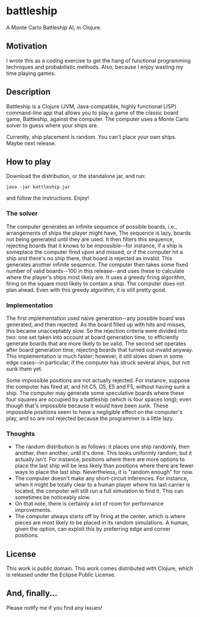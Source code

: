 # battleship

A Monte Carlo Battleship AI, in Clojure.

## Motivation

I wrote this as a coding exercise to get the hang of functional programming techniques and probabilistic methods. Also, because I enjoy wasting my time playing games.

## Description

Battleship is a Clojure (JVM, Java-compatible, highly functional LISP) command-line app that allows you to play a game of the classic board game, Battleship, against the computer. The computer uses a Monte Carlo solver to guess where your ships are.

Currently, ship placement is random. You can't place your own ships. Maybe next release.

## How to play

Download the distribution, or the standalone jar, and run:
```
java -jar battleship.jar
```

and follow the instructions. Enjoy!

### The solver

The computer generates an infinite sequence of possible boards, i.e., arrangements of ships the player might have, The sequence is lazy, boards not being generated until they are used.
It then filters this sequence, rejecting boards that it knows to be impossible--for instance, if a ship is someplace the computer fired upon and missed, or if the computer hit a ship and there's no ship there, that board is rejected as invalid. This generates another infinite sequence.
The computer then takes some fixed number of valid boards--100 in this release--and uses these to calculate where the player's ships most likely are.
It uses a greedy firing algorithm, firing on the square most likely to contain a ship. The computer does not plan ahead. Even with this greedy algorithm, it is still pretty good.

### Implementation

The first implementation used naive generation--any possible board was generated, and then rejected. As the board filled up with hits and misses, this became unacceptably slow. So the rejection criteria were divided into two: one set taken into account at board generation time, to efficiently generate boards that are more likely to be valid. The second set operates after board generation time, rejecting boards that turned out invalid anyway. This implementation is much faster; however, it still slows down in some edge cases--in particular, if the computer has struck several ships, but not sunk them yet.

Some impossible positions are not actually rejected. For instance, suppose the computer has fired at, and hit C5, D5, E5 and F5, without having sunk a ship. The computer may generate some speculative boards where these four squares are occupied by a battleship (which is four spaces long); even though that's impossible because it would have been sunk. These impossible positions seem to have a negligible effect on the computer's play, and so are not rejected because the programmer is a little lazy.

### Thoughts

* The random distribution is as follows: it places one ship randomly, then another, then another, until it's done. This looks uniformly random, but it actually isn't. For instance, positions where there are more options to place the last ship will be less likely than positions where there are fewer ways to place the last ship. Nevertheless, it is "random enough" for now.
* The computer doesn't make any short-circuit inferences. For instance, when it might be totally clear to a human player where his last carrier is located, the computer will still run a full simulation to find it. This can sometimes be noticeably slow.
* On that note, there is certainly a lot of room for performance improvements.
* The computer always starts off by firing at the center, which is where pieces are most likely to be placed in its random simulations. A human, given the option, can exploit this by preferring edge and corner positions.

## License

This work is public domain. This work comes distributed with Clojure, which is released under the Eclipse Public License.

## And, finally...

Please notify me if you find any issues!
